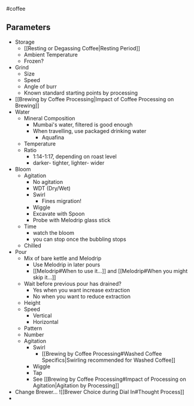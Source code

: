  #coffee 
## Parameters
- Storage 
	- [[Resting or Degassing Coffee|Resting Period]]
	- Ambient Temperature
	- Frozen?
- Grind
	- Size
	- Speed
	- Angle of burr
	- Known standard starting points by processing
- [[Brewing by Coffee Processing|Impact of Coffee Processing on Brewing]]
- Water
	- Mineral Composition
		- Mumbai's water, filtered is good enough
		- When travelling, use packaged drinking water
			- Aquafina
	- Temperature
	- Ratio
		- 1:14-1:17, depending on roast level
		- darker- tighter, lighter- wider
- Bloom
	- Agitation
		- No agitation
		- WDT (Dry/Wet)
		- Swirl
			- Fines migration!
		- Wiggle
		- Excavate with Spoon
		- Probe with Melodrip glass stick
	- Time
		- watch the bloom
		- you can stop once the bubbling stops
	- Chilled
- Pour
	- Mix of bare kettle and Melodrip
		- Use Melodrip in later pours
		- [[Melodrip#When to use it...]] and [[Melodrip#When you might skip it...]]
	- Wait before previous pour has drained?
		- Yes when you want increase extraction
		- No when you want to reduce extraction
	- Height
	- Speed
		- Vertical
		- Horizontal
	- Pattern
	- Number
	- Agitation
		- Swirl 
			- [[Brewing by Coffee Processing#Washed Coffee Specifics|Swirling recommended for Washed Coffee]]
		- Wiggle
		- Tap
		- See [[Brewing by Coffee Processing#Impact of Processing on Agitation|Agitation by Processing]]
- Change Brewer... ![[Brewer Choice during Dial In#Thought Process]]
- 
